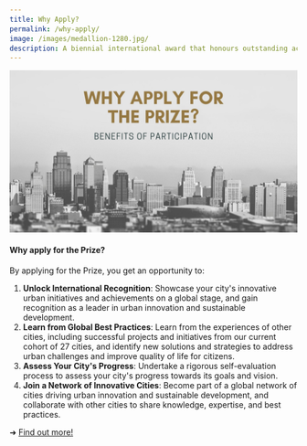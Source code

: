 ```yaml
---
title: Why Apply?
permalink: /why-apply/
image: /images/medallion-1280.jpg/
description: A biennial international award that honours outstanding achievements and contributions to the creation of liveable, vibrant and sustainable urban communities around the world.
---
```


![Why oh why](/images/why-apply.jpg)

#### **Why apply for the Prize?**

By applying for the Prize, you get an opportunity to:

1. **Unlock International Recognition**: Showcase your city's innovative urban initiatives and achievements on a global stage, and gain recognition as a leader in urban innovation and sustainable development.
2. **Learn from Global Best Practices**: Learn from the experiences of other cities, including successful projects and initiatives from our current cohort of 27 cities, and identify new solutions and strategies to address urban challenges and improve quality of life for citizens.
3. **Assess Your City's Progress**: Undertake a rigorous self-evaluation process to assess your city's progress towards its goals and vision.
4. **Join a Network of Innovative Cities**: Become part of a global network of cities driving urban innovation and sustainable development, and collaborate with other cities to share knowledge, expertise, and best practices.

➜ [Find out more!](/prize-cycle/)
